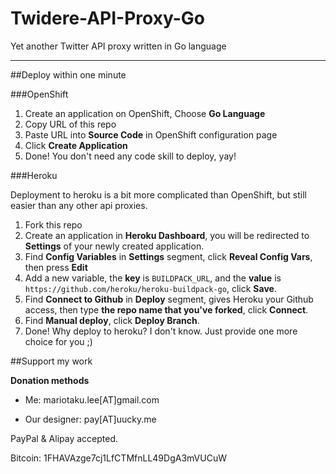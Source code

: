 # Twidere-API-Proxy-Go
Yet another Twitter API proxy written in Go language

----

##Deploy within one minute


###OpenShift

1. Create an application on OpenShift, Choose **Go Language**
2. Copy URL of this repo
3. Paste URL into **Source Code** in OpenShift configuration page
4. Click **Create Application**
5. Done! You don't need any code skill to deploy, yay!


###Heroku

Deployment to heroku is a bit more complicated than OpenShift, but still easier than any other api proxies.

1. Fork this repo
2. Create an application in **Heroku Dashboard**, you will be redirected to **Settings** of your newly created application.
3. Find **Config Variables** in **Settings** segment, click **Reveal Config Vars**, then press **Edit**
4. Add a new variable, the **key** is ````BUILDPACK_URL````, and the **value** is ````https://github.com/heroku/heroku-buildpack-go````, click **Save**.
5. Find **Connect to Github** in **Deploy** segment, gives Heroku your Github access, then type **the repo name that you've forked**, click **Connect**.
6. Find **Manual deploy**, click **Deploy Branch**.
7. Done! Why deploy to heroku? I don't know. Just provide one more choice for you ;)

##Support my work

**Donation methods**

* Me: mariotaku.lee[AT]gmail.com

* Our designer: pay[AT]uucky.me

PayPal & Alipay accepted.

Bitcoin: 1FHAVAzge7cj1LfCTMfnLL49DgA3mVUCuW
